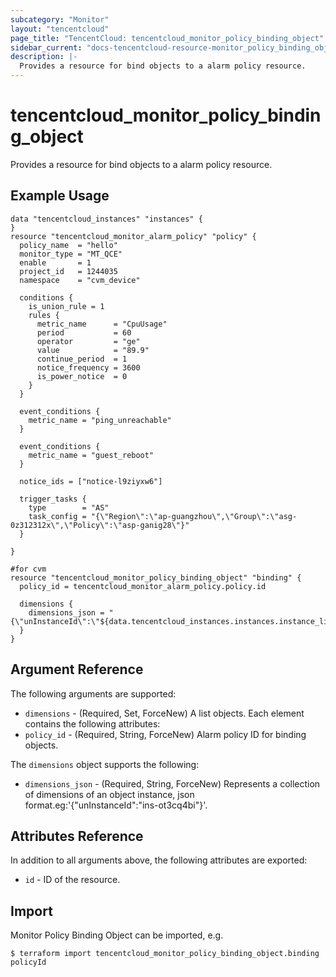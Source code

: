 ```yaml
---
subcategory: "Monitor"
layout: "tencentcloud"
page_title: "TencentCloud: tencentcloud_monitor_policy_binding_object"
sidebar_current: "docs-tencentcloud-resource-monitor_policy_binding_object"
description: |-
  Provides a resource for bind objects to a alarm policy resource.
---
```


# tencentcloud_monitor_policy_binding_object

Provides a resource for bind objects to a alarm policy resource.

## Example Usage

```hcl
data "tencentcloud_instances" "instances" {
}
resource "tencentcloud_monitor_alarm_policy" "policy" {
  policy_name  = "hello"
  monitor_type = "MT_QCE"
  enable       = 1
  project_id   = 1244035
  namespace    = "cvm_device"

  conditions {
    is_union_rule = 1
    rules {
      metric_name      = "CpuUsage"
      period           = 60
      operator         = "ge"
      value            = "89.9"
      continue_period  = 1
      notice_frequency = 3600
      is_power_notice  = 0
    }
  }

  event_conditions {
    metric_name = "ping_unreachable"
  }

  event_conditions {
    metric_name = "guest_reboot"
  }

  notice_ids = ["notice-l9ziyxw6"]

  trigger_tasks {
    type        = "AS"
    task_config = "{\"Region\":\"ap-guangzhou\",\"Group\":\"asg-0z312312x\",\"Policy\":\"asp-ganig28\"}"
  }

}

#for cvm
resource "tencentcloud_monitor_policy_binding_object" "binding" {
  policy_id = tencentcloud_monitor_alarm_policy.policy.id

  dimensions {
    dimensions_json = "{\"unInstanceId\":\"${data.tencentcloud_instances.instances.instance_list[0].instance_id}\"}"
  }
}
```

## Argument Reference

The following arguments are supported:

* `dimensions` - (Required, Set, ForceNew) A list objects. Each element contains the following attributes:
* `policy_id` - (Required, String, ForceNew) Alarm policy ID for binding objects.

The `dimensions` object supports the following:

* `dimensions_json` - (Required, String, ForceNew) Represents a collection of dimensions of an object instance, json format.eg:'{"unInstanceId":"ins-ot3cq4bi"}'.

## Attributes Reference

In addition to all arguments above, the following attributes are exported:

* `id` - ID of the resource.



## Import

Monitor Policy Binding Object can be imported, e.g.

```
$ terraform import tencentcloud_monitor_policy_binding_object.binding policyId
```

